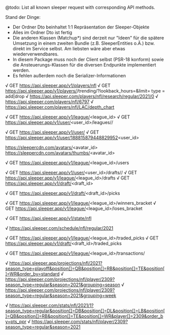 @todo: List all known sleeper request with corresponding API methods.

Stand der Dinge:
* Der Ordner Dto beinhaltet 1:1 Repräsentation der Sleeper-Objekte
* Alles im Ordner Dto ist fertig
* Die anderen Klassen (Matchup*) sind derzeit nur "Ideen" für die spätere Umsetzung in einem zweiten Bundle (z.B. SleeperEntities o.Ä.) bzw. direkt im Service selbst. Am liebsten wäre aber etwas wiederverwendbares.
* In diesem Package muss noch der Client selbst (PSR-18 konform) sowie die Ansteuerungs-Klassen für die diversen Endpunkte implementiert werden.
* Es fehlen außerdem noch die Serializer-Informationen



√ GET https://api.sleeper.app/v1/players/nfl
√ GET https://api.sleeper.app/v1/players/<sport>/trending/<type>?lookback_hours=<hours>&limit=<int>
type = add|drop
√ https://api.sleeper.com/players/nfl/research/regular/2021/0
√ https://api.sleeper.com/players/nfl/6797
√ https://api.sleeper.com/players/nfl/LAC/depth_chart



√ GET https://api.sleeper.app/v1/league/<league_id>
√ GET https://api.sleeper.app/v1/user/<user_id>/leagues/<sport>/<season>


√ GET https://api.sleeper.app/v1/user/<username>
√ GET https://api.sleeper.app/v1/user/188815879448829952<user_id>

https://sleepercdn.com/avatars/<avatar_id>
https://sleepercdn.com/avatars/thumbs/<avatar_id>

√ GET https://api.sleeper.app/v1/league/<league_id>/users

√ GET https://api.sleeper.app/v1/user/<user_id>/drafts/<sport>/<season>
√ GET https://api.sleeper.app/v1/league/<league_id>/drafts
√ GET https://api.sleeper.app/v1/draft/<draft_id>

√ GET https://api.sleeper.app/v1/draft/<draft_id>/picks

√ GET https://api.sleeper.app/v1/league/<league_id>/winners_bracket
√ GET https://api.sleeper.app/v1/league/<league_id>/loses_bracket

√ GET https://api.sleeper.app/v1/state/nfl

√ https://api.sleeper.com/schedule/nfl/regular/2021

√ GET https://api.sleeper.app/v1/league/<league_id>/traded_picks
√ GET https://api.sleeper.app/v1/draft/<draft_id>/traded_picks


√ GET https://api.sleeper.app/v1/league/<league_id>/transactions/<round>


√ https://api.sleeper.app/projections/nfl/2021?season_type=playoff&position[]=QB&position[]=RB&position[]=TE&position[]=WR&order_by=standard
√ https://api.sleeper.com/projections/nfl/player/2309?season_type=regular&season=2021&grouping=season
√ https://api.sleeper.com/projections/nfl/player/2309?season_type=regular&season=2021&grouping=week

√ https://api.sleeper.com/stats/nfl/2021/1?season_type=regular&position[]=DB&position[]=DL&position[]=LB&position[]=QB&position[]=RB&position[]=TE&position[]=WR&player[]=2309&order_by=pts_ppr
√ https://api.sleeper.com/stats/nfl/player/2309?season_type=regular&season=2021

